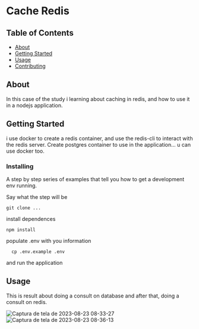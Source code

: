 # Cache Redis

## Table of Contents

- [About](#about)
- [Getting Started](#getting_started)
- [Usage](#usage)
- [Contributing](../CONTRIBUTING.md)

## About <a name = "about"></a>

In this case of the study i learning about caching in redis, and how to use it in a nodejs application.

## Getting Started <a name = "getting_started"></a>

i use docker to create a redis container, and use the redis-cli to interact with the redis server. Create postgres container to use in the application... u can use docker too.

### Installing

A step by step series of examples that tell you how to get a development env running.

Say what the step will be

```
git clone ...
```

install dependences

```
npm install
```

populate .env with you information

```
  cp .env.example .env
```

and run the application

## Usage <a name = "usage"></a>

This is result about doing a consult on database and after that, doing a consult on redis.

![Captura de tela de 2023-08-23 08-33-27](https://github.com/HigorAln/redis_node/assets/86208458/359a4707-c111-4eec-8374-4ac2f69c118d)
![Captura de tela de 2023-08-23 08-36-13](https://github.com/HigorAln/redis_node/assets/86208458/7a5b6fed-7276-4f2a-9dbe-860975cd8315)

